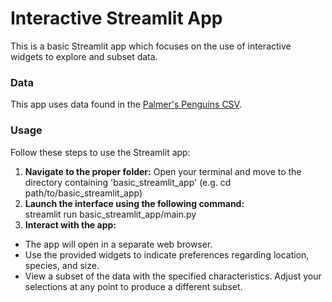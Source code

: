 # Interactive Streamlit App 
This is a basic Streamlit app which focuses on the use of interactive widgets to explore and subset data.

### Data
This app uses data found in the [Palmer's Penguins CSV](https://github.com/llatimer031/Latimer-Data-Science-Portfolio/blob/main/basic-streamlit-app/data/penguins.csv).

### Usage
Follow these steps to use the Streamlit app:
1. **Navigate to the proper folder:**
   Open your terminal and move to the directory containing 'basic_streamlit_app' (e.g. cd path/to/basic_streamlit_app)
2. **Launch the interface using the following command:**  
   streamlit run basic_streamlit_app/main.py
3. **Interact with the app:**
  - The app will open in a separate web browser.
  - Use the provided widgets to indicate preferences regarding location, species, and size.
  - View a subset of the data with the specified characteristics. Adjust your selections at any point to produce a different subset. 
